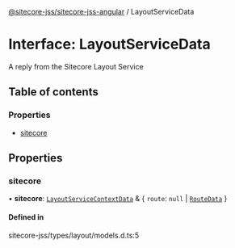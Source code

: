 [@sitecore-jss/sitecore-jss-angular](../README.md) / LayoutServiceData

# Interface: LayoutServiceData

A reply from the Sitecore Layout Service

## Table of contents

### Properties

- [sitecore](LayoutServiceData.md#sitecore)

## Properties

### sitecore

• **sitecore**: [`LayoutServiceContextData`](LayoutServiceContextData.md) & { `route`: ``null`` \| [`RouteData`](RouteData.md)  }

#### Defined in

sitecore-jss/types/layout/models.d.ts:5
